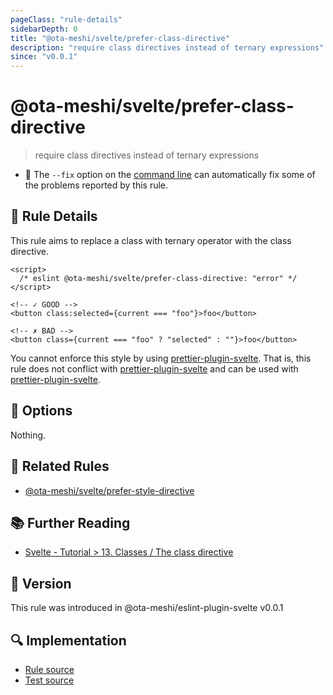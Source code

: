 ```yaml
---
pageClass: "rule-details"
sidebarDepth: 0
title: "@ota-meshi/svelte/prefer-class-directive"
description: "require class directives instead of ternary expressions"
since: "v0.0.1"
---
```


# @ota-meshi/svelte/prefer-class-directive

> require class directives instead of ternary expressions

- :wrench: The `--fix` option on the [command line](https://eslint.org/docs/user-guide/command-line-interface#fixing-problems) can automatically fix some of the problems reported by this rule.

## :book: Rule Details

This rule aims to replace a class with ternary operator with the class directive.

<ESLintCodeBlock fix>

<!--eslint-skip-->

```svelte
<script>
  /* eslint @ota-meshi/svelte/prefer-class-directive: "error" */
</script>

<!-- ✓ GOOD -->
<button class:selected={current === "foo"}>foo</button>

<!-- ✗ BAD -->
<button class={current === "foo" ? "selected" : ""}>foo</button>
```

</ESLintCodeBlock>

You cannot enforce this style by using [prettier-plugin-svelte]. That is, this rule does not conflict with [prettier-plugin-svelte] and can be used with [prettier-plugin-svelte].

[prettier-plugin-svelte]: https://github.com/sveltejs/prettier-plugin-svelte

## :wrench: Options

Nothing.

## :couple: Related Rules

- [@ota-meshi/svelte/prefer-style-directive]

[@ota-meshi/svelte/prefer-style-directive]: ./prefer-style-directive.md

## :books: Further Reading

- [Svelte - Tutorial > 13. Classes / The class directive](https://svelte.dev/tutorial/classes)

## :rocket: Version

This rule was introduced in @ota-meshi/eslint-plugin-svelte v0.0.1

## :mag: Implementation

- [Rule source](https://github.com/ota-meshi/eslint-plugin-svelte/blob/main/src/rules/prefer-class-directive.ts)
- [Test source](https://github.com/ota-meshi/eslint-plugin-svelte/blob/main/tests/src/rules/prefer-class-directive.ts)
